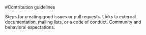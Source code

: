 #Contribution guidelines

Steps for creating good issues or pull requests.
Links to external documentation, mailing lists, or a code of conduct.
Community and behavioral expectations.
